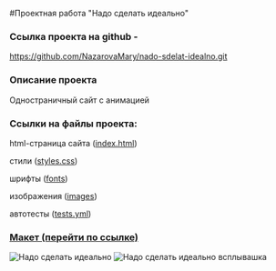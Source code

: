 #Проектная работа "Надо сделать идеально"

<h3>Ссылка проекта на github - </h3>

https://github.com/NazarovaMary/nado-sdelat-idealno.git

<h3>Описание проекта </h3>

Одностраничный сайт с анимацией

<h3>Ссылки на файлы проекта:</h3>

html-страница сайта (<a href="https://github.com/NazarovaMary/nado-sdelat-idealno/blob/main/index.html" target="_blank">index.html</a>)

стили (<a href="https://github.com/NazarovaMary/nado-sdelat-idealno/blob/main/styles/style.css" target="_blank">styles.css</a>)

шрифты (<a href="https://github.com/NazarovaMary/nado-sdelat-idealno/tree/main/fonts" target="_blank">fonts</a>)

изображения (<a href="https://github.com/NazarovaMary/nado-sdelat-idealno/tree/main/images" target="_blank">images</a>)

автотесты (<a href="https://github.com/NazarovaMary/nado-sdelat-idealno/blob/main/.github/workflows/tests.yml" target="_blank">tests.yml</a>)

<h3><a href="https://www.figma.com/file/8oKbCdYbLgfDehpQNJEoMS/%233-Надо-сделать-идеально?type=design&node-id=0-1&mode=design" target="_blank">Макет (перейти по ссылке)</a></h3>

![Надо сделать идеально](https://github.com/NazarovaMary/nado-sdelat-idealno/assets/145542673/74b1d550-750a-4b4c-bfb6-a8ad1eaa39f7)
![Надо сделать идеально всплывашка](https://github.com/NazarovaMary/nado-sdelat-idealno/assets/145542673/8fd56699-f673-4496-ab44-bac5b714151e)
